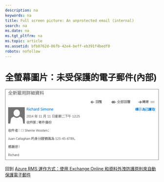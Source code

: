 ```yaml
---
description: na
keywords: na
title: Full screen picture: An unprotected email (internal)
search: na
ms.date: na
ms.tgt_pltfrm: na
ms.topic: article
ms.assetid: bfb0762d-06fb-42e4-beff-eb391f4bedf0
robots: nofollow
---
```

# 全螢幕圖片：未受保護的電子郵件(內部)
![](../Image/AzRMS_DLPUnprotectedEmail.png)

回到 [Azure RMS 運作方式：使用 Exchange Online 和資料外洩防護原則來自動保護電子郵件](http://technet.microsoft.com/library/jj585026.aspx)


